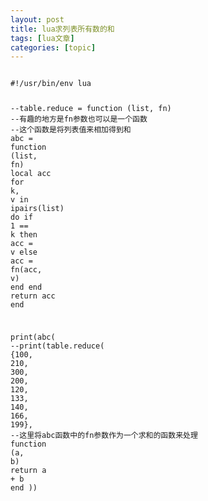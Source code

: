```yaml
---
layout: post
title: lua求列表所有数的和 
tags: [lua文章]
categories: [topic]
---
```

<div class="language-lua highlighter-rouge"><div class="highlight"><pre class="highlight"><code>
<span class="o">#</span><span class="err">!</span><span class="o">/</span><span class="n">usr</span><span class="o">/</span><span class="n">bin</span><span class="o">/</span><span class="n">env</span> <span class="n">lua</span>

<span class="c1">--table.reduce = function (list, fn)</span>
<span class="c1">--有趣的地方是fn参数也可以是一个函数</span>
<span class="c1">--这个函数是将列表值来相加得到和</span>
<span class="n">abc</span> <span class="o">=</span> <span class="k">function</span> <span class="p">(</span><span class="n">list</span><span class="p">,</span> <span class="n">fn</span><span class="p">)</span>
	<span class="kd">local</span> <span class="n">acc</span>
	<span class="k">for</span> <span class="n">k</span><span class="p">,</span> <span class="n">v</span> <span class="k">in</span> <span class="nb">ipairs</span><span class="p">(</span><span class="n">list</span><span class="p">)</span> <span class="k">do</span>
		<span class="k">if</span> <span class="mi">1</span> <span class="o">==</span> <span class="n">k</span> <span class="k">then</span>
			<span class="n">acc</span> <span class="o">=</span> <span class="n">v</span>
		<span class="k">else</span>
			<span class="n">acc</span> <span class="o">=</span> <span class="n">fn</span><span class="p">(</span><span class="n">acc</span><span class="p">,</span> <span class="n">v</span><span class="p">)</span>
		<span class="k">end</span>
	<span class="k">end</span>
	<span class="k">return</span> <span class="n">acc</span>
<span class="k">end</span>

<span class="nb">print</span><span class="p">(</span><span class="n">abc</span><span class="p">(</span>
<span class="c1">--print(table.reduce(</span>
<span class="p">{</span><span class="mi">100</span><span class="p">,</span> <span class="mi">210</span><span class="p">,</span> <span class="mi">300</span><span class="p">,</span> <span class="mi">200</span><span class="p">,</span> <span class="mi">120</span><span class="p">,</span> <span class="mi">133</span><span class="p">,</span> <span class="mi">140</span><span class="p">,</span> <span class="mi">166</span><span class="p">,</span> <span class="mi">199</span><span class="p">},</span>
<span class="c1">--这里将abc函数中的fn参数作为一个求和的函数来处理</span>
<span class="k">function</span> <span class="p">(</span><span class="n">a</span><span class="p">,</span> <span class="n">b</span><span class="p">)</span>
	<span class="k">return</span> <span class="n">a</span> <span class="o">+</span> <span class="n">b</span>
<span class="k">end</span>
<span class="p">))</span>

</code></pre></div></div>